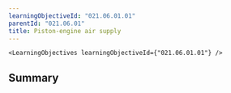 ```yaml
---
learningObjectiveId: "021.06.01.01"
parentId: "021.06.01"
title: Piston-engine air supply
---
```


```tsx eval
<LearningObjectives learningObjectiveId={"021.06.01.01"} />
```

## Summary
